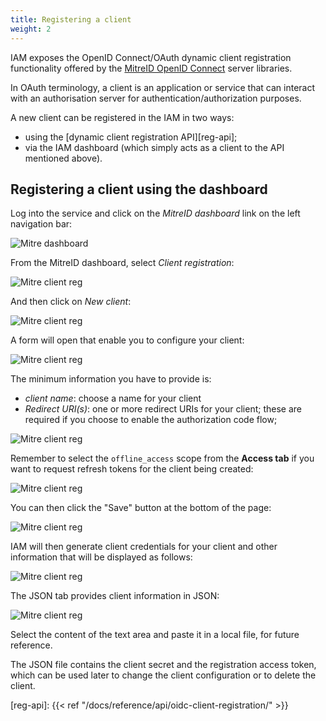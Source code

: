 ```yaml
---
title: Registering a client
weight: 2
---
```


IAM exposes the OpenID Connect/OAuth dynamic client registration functionality
offered by the [MitreID OpenID Connect][mitreid] server libraries.

In OAuth terminology, a client is an application or service that can interact
with an authorisation server for authentication/authorization purposes.

A new client can be registered in the IAM in two ways:

- using the [dynamic client registration API][reg-api];
- via the IAM dashboard (which simply acts as a client to the API mentioned
  above).

## Registering a client using the dashboard

Log into the service and click on the _MitreID dashboard_ link on the left
navigation bar:

![Mitre dashboard](../images/mitre-dashboard.png)

From the MitreID dashboard, select _Client registration_:

![Mitre client reg](../images/mitre-client-reg-0.png)

And then click on _New client_:

![Mitre client reg](../images/mitre-client-reg-1.png)

A form will open that enable you to configure your client:

![Mitre client reg](../images/mitre-client-reg-2.png)

The minimum information you have to provide is:

- *client name*: choose a name for your client
- *Redirect URI(s)*: one or more redirect URIs for your client; these are
  required if you choose to enable the authorization code flow;

![Mitre client reg](../images/mitre-client-reg-3.png)

Remember to select the `offline_access` scope from the __Access tab__ if you
want to request refresh tokens for the client being created:

![Mitre client reg](../images/mitre-client-reg-4.png)

You can then click the "Save" button at the bottom of the page:

![Mitre client reg](../images/mitre-client-reg-5.png)

IAM will then generate client credentials for your client and other information
that will be displayed as follows:

![Mitre client reg](../images/mitre-client-reg-6.png)

The JSON tab provides client information in JSON:

![Mitre client reg](../images/mitre-client-reg-8.png)

Select the content of the text area and paste it in a local file, for future
reference.

The JSON file contains the client secret and the registration access token,
which can be used later to change the client configuration or to delete the
client.

[mitreid]: https://github.com/mitreid-connect/OpenID-Connect-Java-Spring-Server/wiki
[reg-api]: {{< ref "/docs/reference/api/oidc-client-registration/" >}}
